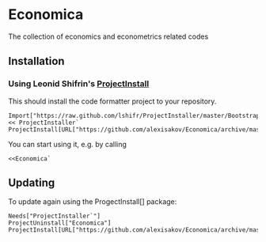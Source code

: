 # Economica
The collection of economics and econometrics related codes

## Installation

### Using Leonid Shifrin's [ProjectInstall](https://github.com/lshifr/ProjectInstaller)

This should install the code formatter project to your repository. 
    
    Import["https://raw.github.com/lshifr/ProjectInstaller/master/BootstrapInstall.m"]
    << ProjectInstaller`
    ProjectInstall[URL["https://github.com/alexisakov/Economica/archive/master.zip"]]

You can start using it, e.g. by calling

    <<Economica`
    
## Updating

To update again using the ProgectInstall[] package:

    Needs["ProjectInstaller`"]
    ProjectUninstall["Economica"]
    ProjectInstall[URL["https://github.com/alexisakov/Economica/archive/master.zip"]]

